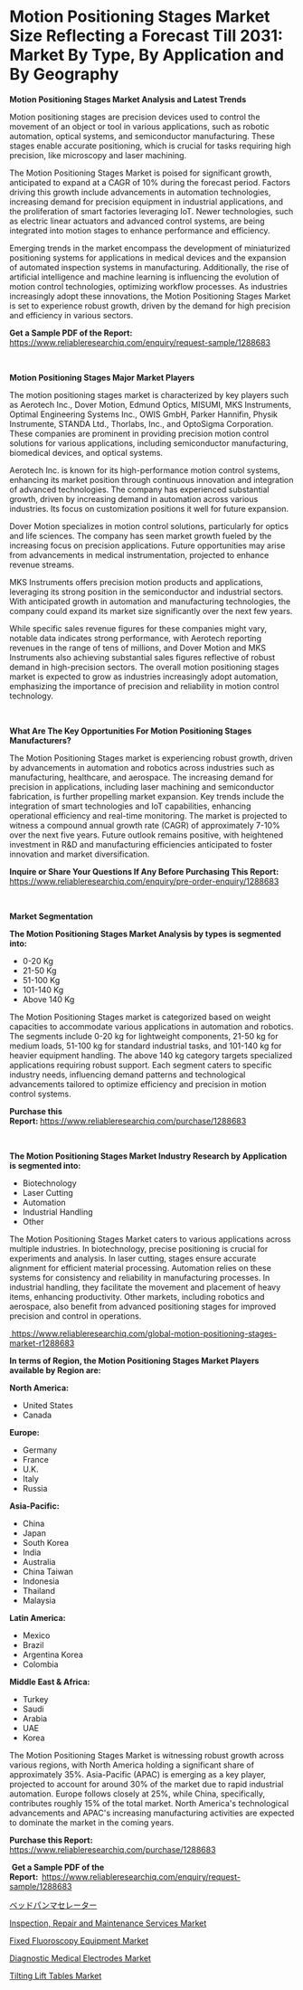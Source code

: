 <p><h1>Motion Positioning Stages Market Size Reflecting a Forecast Till 2031: Market By Type, By Application and By Geography</h1></p><p><strong>Motion Positioning Stages Market Analysis and Latest Trends</strong></p>
<p><p>Motion positioning stages are precision devices used to control the movement of an object or tool in various applications, such as robotic automation, optical systems, and semiconductor manufacturing. These stages enable accurate positioning, which is crucial for tasks requiring high precision, like microscopy and laser machining.</p><p>The Motion Positioning Stages Market is poised for significant growth, anticipated to expand at a CAGR of 10% during the forecast period. Factors driving this growth include advancements in automation technologies, increasing demand for precision equipment in industrial applications, and the proliferation of smart factories leveraging IoT. Newer technologies, such as electric linear actuators and advanced control systems, are being integrated into motion stages to enhance performance and efficiency.</p><p>Emerging trends in the market encompass the development of miniaturized positioning systems for applications in medical devices and the expansion of automated inspection systems in manufacturing. Additionally, the rise of artificial intelligence and machine learning is influencing the evolution of motion control technologies, optimizing workflow processes. As industries increasingly adopt these innovations, the Motion Positioning Stages Market is set to experience robust growth, driven by the demand for high precision and efficiency in various sectors.</p></p>
<p><strong>Get a Sample PDF of the Report:&nbsp;</strong> <a href="https://www.reliableresearchiq.com/enquiry/request-sample/1288683?utm_campaign=1102&utm_medium=2&utm_source=Github&utm_content=ia&utm_term=26102024&utm_id=motion-positioning-stages">https://www.reliableresearchiq.com/enquiry/request-sample/1288683</a></p>
<p>&nbsp;</p>
<p><strong>Motion Positioning Stages Major Market Players</strong></p>
<p><p>The motion positioning stages market is characterized by key players such as Aerotech Inc., Dover Motion, Edmund Optics, MISUMI, MKS Instruments, Optimal Engineering Systems Inc., OWIS GmbH, Parker Hannifin, Physik Instrumente, STANDA Ltd., Thorlabs, Inc., and OptoSigma Corporation. These companies are prominent in providing precision motion control solutions for various applications, including semiconductor manufacturing, biomedical devices, and optical systems.</p><p>Aerotech Inc. is known for its high-performance motion control systems, enhancing its market position through continuous innovation and integration of advanced technologies. The company has experienced substantial growth, driven by increasing demand in automation across various industries. Its focus on customization positions it well for future expansion.</p><p>Dover Motion specializes in motion control solutions, particularly for optics and life sciences. The company has seen market growth fueled by the increasing focus on precision applications. Future opportunities may arise from advancements in medical instrumentation, projected to enhance revenue streams.</p><p>MKS Instruments offers precision motion products and applications, leveraging its strong position in the semiconductor and industrial sectors. With anticipated growth in automation and manufacturing technologies, the company could expand its market size significantly over the next few years.</p><p>While specific sales revenue figures for these companies might vary, notable data indicates strong performance, with Aerotech reporting revenues in the range of tens of millions, and Dover Motion and MKS Instruments also achieving substantial sales figures reflective of robust demand in high-precision sectors. The overall motion positioning stages market is expected to grow as industries increasingly adopt automation, emphasizing the importance of precision and reliability in motion control technology.</p></p>
<p>&nbsp;</p>
<p><strong>What Are The Key Opportunities For Motion Positioning Stages Manufacturers?</strong></p>
<p><p>The Motion Positioning Stages market is experiencing robust growth, driven by advancements in automation and robotics across industries such as manufacturing, healthcare, and aerospace. The increasing demand for precision in applications, including laser machining and semiconductor fabrication, is further propelling market expansion. Key trends include the integration of smart technologies and IoT capabilities, enhancing operational efficiency and real-time monitoring. The market is projected to witness a compound annual growth rate (CAGR) of approximately 7-10% over the next five years. Future outlook remains positive, with heightened investment in R&D and manufacturing efficiencies anticipated to foster innovation and market diversification.</p></p>
<p><strong>Inquire or Share Your Questions If Any Before Purchasing This Report:</strong> <a href="https://www.reliableresearchiq.com/enquiry/pre-order-enquiry/1288683?utm_campaign=1102&utm_medium=2&utm_source=Github&utm_content=ia&utm_term=26102024&utm_id=motion-positioning-stages">https://www.reliableresearchiq.com/enquiry/pre-order-enquiry/1288683</a></p>
<p>&nbsp;</p>
<p><strong>Market Segmentation</strong></p>
<p><strong>The Motion Positioning Stages Market Analysis by types is segmented into:</strong></p>
<p><ul><li>0-20 Kg</li><li>21-50 Kg</li><li>51-100 Kg</li><li>101-140 Kg</li><li>Above 140 Kg</li></ul></p>
<p><p>The Motion Positioning Stages market is categorized based on weight capacities to accommodate various applications in automation and robotics. The segments include 0-20 kg for lightweight components, 21-50 kg for medium loads, 51-100 kg for standard industrial tasks, and 101-140 kg for heavier equipment handling. The above 140 kg category targets specialized applications requiring robust support. Each segment caters to specific industry needs, influencing demand patterns and technological advancements tailored to optimize efficiency and precision in motion control systems.</p></p>
<p><strong>Purchase this Report:&nbsp;</strong><a href="https://www.reliableresearchiq.com/purchase/1288683?utm_campaign=1102&utm_medium=2&utm_source=Github&utm_content=ia&utm_term=26102024&utm_id=motion-positioning-stages">https://www.reliableresearchiq.com/purchase/1288683</a></p>
<p>&nbsp;</p>
<p><strong>The Motion Positioning Stages Market Industry Research by Application is segmented into:</strong></p>
<p><ul><li>Biotechnology</li><li>Laser Cutting</li><li>Automation</li><li>Industrial Handling</li><li>Other</li></ul></p>
<p><p>The Motion Positioning Stages Market caters to various applications across multiple industries. In biotechnology, precise positioning is crucial for experiments and analysis. In laser cutting, stages ensure accurate alignment for efficient material processing. Automation relies on these systems for consistency and reliability in manufacturing processes. In industrial handling, they facilitate the movement and placement of heavy items, enhancing productivity. Other markets, including robotics and aerospace, also benefit from advanced positioning stages for improved precision and control in operations.</p></p>
<p><a href="https://www.reliableresearchiq.com/global-motion-positioning-stages-market-r1288683?utm_campaign=1102&utm_medium=2&utm_source=Github&utm_content=ia&utm_term=26102024&utm_id=motion-positioning-stages">&nbsp;https://www.reliableresearchiq.com/global-motion-positioning-stages-market-r1288683</a></p>
<p><strong>In terms of Region, the Motion Positioning Stages Market Players available by Region are:</strong></p>
<p>
    <p> <strong> North America: </strong>
        <ul>
            <li>United States</li>
            <li>Canada</li>
        </ul>
        </p> 
    <p> <strong> Europe: </strong>
        <ul>
            <li>Germany</li>
            <li>France</li>
            <li>U.K.</li>
            <li>Italy</li>
            <li>Russia</li>
        </ul>
        </p> 
    <p> <strong> Asia-Pacific: </strong>
        <ul>
            <li>China</li>
            <li>Japan</li>
            <li>South Korea</li>
            <li>India</li>
            <li>Australia</li>
            <li>China Taiwan</li>
            <li>Indonesia</li>
            <li>Thailand</li>
            <li>Malaysia</li>
        </ul>
        </p> 
    <p> <strong> Latin America: </strong>
        <ul>
            <li>Mexico</li>
            <li>Brazil</li>
            <li>Argentina Korea</li>
            <li>Colombia</li>
        </ul>
        </p> 
    <p> <strong> Middle East & Africa: </strong>
        <ul>
            <li>Turkey</li>
            <li>Saudi</li>
            <li>Arabia</li>
            <li>UAE</li>
            <li>Korea</li>
        </ul>
    </p>
    </p>
<p><p>The Motion Positioning Stages Market is witnessing robust growth across various regions, with North America holding a significant share of approximately 35%. Asia-Pacific (APAC) is emerging as a key player, projected to account for around 30% of the market due to rapid industrial automation. Europe follows closely at 25%, while China, specifically, contributes roughly 15% of the total market. North America's technological advancements and APAC's increasing manufacturing activities are expected to dominate the market in the coming years.</p></p>
<p><strong>Purchase this Report: </strong><a href="https://www.reliableresearchiq.com/purchase/1288683?utm_campaign=1102&utm_medium=2&utm_source=Github&utm_content=ia&utm_term=26102024&utm_id=motion-positioning-stages">https://www.reliableresearchiq.com/purchase/1288683</a></p>
<p>&nbsp;<strong>Get a Sample PDF of the Report:&nbsp;&nbsp;</strong><a href="https://www.reliableresearchiq.com/enquiry/request-sample/1288683?utm_campaign=1102&utm_medium=2&utm_source=Github&utm_content=ia&utm_term=26102024&utm_id=motion-positioning-stages">https://www.reliableresearchiq.com/enquiry/request-sample/1288683</a></p>
<p><strong></strong></p>
<p><p><a href="https://github.com/mohamedbakry57/Market-Research-Report-List-6/blob/main/767873920324.md?utm_campaign=1102&utm_medium=2&utm_source=Github&utm_content=ia&utm_term=26102024&utm_id=motion-positioning-stages">ベッドパンマセレーター</a></p><p><a href="https://github.com/arionmp/Market-Research-Report-List-5/blob/main/inspection-repair-and-maintenance-services-market.md?utm_campaign=1102&utm_medium=2&utm_source=Github&utm_content=ia&utm_term=26102024&utm_id=motion-positioning-stages">Inspection, Repair and Maintenance Services Market</a></p><p><a href="https://www.linkedin.com/pulse/fixed-fluoroscopy-equipment-market-penetration-strategies-untapped-gbcif?utm_campaign=1102&utm_medium=2&utm_source=Github&utm_content=ia&utm_term=26102024&utm_id=motion-positioning-stages">Fixed Fluoroscopy Equipment Market</a></p><p><a href="https://www.linkedin.com/pulse/diagnostic-medical-electrodes-market-segmentation-geographical-57irf?utm_campaign=1102&utm_medium=2&utm_source=Github&utm_content=ia&utm_term=26102024&utm_id=motion-positioning-stages">Diagnostic Medical Electrodes Market</a></p><p><a href="https://issuu.com/reportprime-2/docs/tilting-lift-tables-market-size-203_e60f7a4531f140?utm_campaign=1102&utm_medium=2&utm_source=Github&utm_content=ia&utm_term=26102024&utm_id=motion-positioning-stages">Tilting Lift Tables Market</a></p></p>